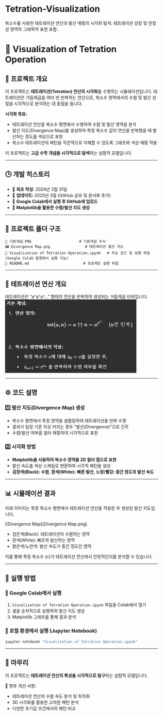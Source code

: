 # Tetration-Visualization
복소수를 사용한 테트레이션 연산과 발산 매핑의 시각화 탐색. 테트레이션 성장 및 안정성 영역의 그래픽적 표현 포함.

# 🔢 Visualization of Tetration Operation

## 📌 프로젝트 개요
이 프로젝트는 **테트레이션(Tetration) 연산의 시각화**를 수행하는 시뮬레이션입니다.
테트레이션은 거듭제곱을 여러 번 반복하는 연산으로, 복소수 영역에서의 수렴 및 발산 성질을 시각적으로 분석하는 데 중점을 둡니다.

**시각화 목표:**
- 테트레이션 연산을 복소수 평면에서 수행하여 수렴 및 발산 영역을 분석
- 발산 지도(Divergence Map)를 생성하여 특정 복소수 값이 연산을 반복했을 때 발산하는 정도를 색상으로 표현
- 복소수 테트레이션의 패턴을 직관적으로 이해할 수 있도록 그래프와 색상 매핑 적용

이 프로젝트는 **고급 수학 개념을 시각적으로 탐색**하는 실험적 모델입니다.

---

## 🕒 개발 히스토리
- 📌 **최초 작성:** 2024년 3월 31일  
- 📌 **업데이트:** 2025년 3월 (GitHub 공유 및 문서화 추가)  
- 📌 **Google Colab에서 실행 후 GitHub에 업로드**  
- 📌 **Matplotlib을 활용한 수렴/발산 지도 생성**

---

## 📂 프로젝트 폴더 구조
```
🧮 기본개념.PNG                      # 기본개념 수식
🖼️ Divergence Map.png                # 테트레이션 발산 지도
📄 Visualization of Tetration Operation.ipynb   # 주요 코드 및 실행 파일 (Google Colab 환경에서 실행 가능)
📄 README.md                         # 프로젝트 설명 파일
```

---

## 🔢 테트레이션 연산 개요
테트레이션은 "a^a^a^..." 형태의 연산을 반복하여 생성되는 거듭제곱 타워입니다.
![기본 개념](기본개념.PNG)

---

## ⚙️ 코드 설명
### 1️⃣ 발산 지도(Divergence Map) 생성
- 복소수 평면에서 특정 영역을 샘플링하여 테트레이션을 반복 수행
- 결과가 일정 기준 이상 커지는 경우 "발산(Divergence)"으로 간주
- 수렴/발산 여부를 컬러 매핑하여 시각적으로 표현

### 2️⃣ 시각화 방법
- **Matplotlib을 사용하여 복소수 영역을 2D 컬러 맵으로 표현**
- 발산 속도를 색상 스케일로 변환하여 시각적 패턴을 생성
- **검정색(Black): 수렴**, **흰색(White): 빠른 발산**, **노랑/빨강: 중간 정도의 발산 속도**

---

## 📊 시뮬레이션 결과
아래 이미지는 특정 복소수 평면에서 테트레이션 연산을 적용한 후 생성된 발산 지도입니다.

![Divergence Map](Divergence Map.png)

- 검은색(Black): 테트레이션이 수렴하는 영역
- 흰색(White): 빠르게 발산하는 영역
- 붉은색/노란색: 발산 속도가 중간 정도인 영역

이를 통해 특정 복소수 \(c\)가 테트레이션 연산에서 안정적인지를 분석할 수 있습니다.

---

## 🏃 실행 방법
### 📌 Google Colab에서 실행
1. `Visualization of Tetration Operation.ipynb` 파일을 Colab에서 열기
2. 셀을 순차적으로 실행하여 발산 지도 생성
3. Matplotlib 그래프를 통해 결과 분석

### 📌 로컬 환경에서 실행 (Jupyter Notebook)
```bash
jupyter notebook "Visualization of Tetration Operation.ipynb"
```

---

## 🚀 마무리
이 프로젝트는 **테트레이션 연산의 특성을 시각적으로 탐구**하는 실험적 모델입니다.

📌 향후 개선 사항:
- 테트레이션 연산의 수렴 속도 분석 및 최적화
- 3D 시각화를 활용한 고차원 패턴 분석
- 다양한 초기값 조건에서의 패턴 비교

